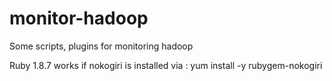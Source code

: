 monitor-hadoop
==============

Some scripts, plugins for monitoring hadoop


Ruby 1.8.7 works if nokogiri is installed via : yum install -y rubygem-nokogiri
